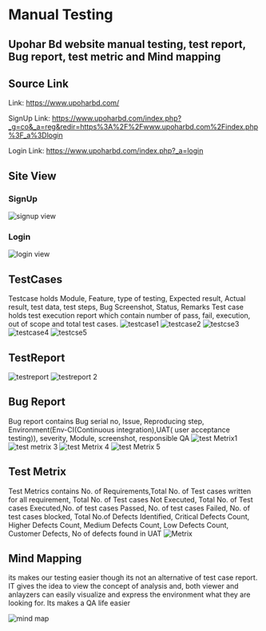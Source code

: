 
# Manual Testing
## Upohar Bd website manual testing, test report, Bug report, test metric and Mind mapping

## Source Link

Link: https://www.upoharbd.com/

SignUp Link: https://www.upoharbd.com/index.php?_g=co&_a=reg&redir=https%3A%2F%2Fwww.upoharbd.com%2Findex.php%3F_a%3Dlogin

Login Link: https://www.upoharbd.com/index.php?_a=login


## Site View
### SignUp 
![signup view](https://user-images.githubusercontent.com/45315685/206534131-890bd1c8-8a7a-41ab-8197-4243db6849f7.PNG)
### Login
![login view](https://user-images.githubusercontent.com/45315685/206534166-060d06b3-15bb-41f2-8972-32fb7caa4bf7.PNG)

## TestCases
Testcase holds Module, Feature, type of testing, Expected result, Actual result, test data, test steps, Bug Screenshot, Status, Remarks
Test case holds test execution report which contain number of pass, fail, execution, out of scope and total test cases.
![testcase1](https://user-images.githubusercontent.com/45315685/206534242-eeec31aa-9172-4207-bdef-a15459274fb8.PNG)
![testcase2](https://user-images.githubusercontent.com/45315685/206534363-2497238b-22b1-4e51-b3dd-4ca9d9c00711.PNG)
![testcse3](https://user-images.githubusercontent.com/45315685/206534408-2533d260-f832-4565-b47a-7331aea55cf1.PNG)
![testcase4](https://user-images.githubusercontent.com/45315685/206534462-f38eb989-9e75-4707-92de-c8696230bb13.PNG)
![testcse5](https://user-images.githubusercontent.com/45315685/206534494-fe2f26fa-874f-418a-b73f-13b626060001.PNG)

## TestReport

![testreport](https://user-images.githubusercontent.com/45315685/206536864-3f6bade8-584f-4f11-b962-01895698e9b3.PNG)
![testreport 2](https://user-images.githubusercontent.com/45315685/206537089-b8324eee-5c12-445d-8824-12a1177e25b6.PNG)

## Bug Report
Bug report contains Bug serial no, Issue, Reproducing step, Environment(Env-CI(Continuous integration),UAT( user acceptance testing)), severity, Module, screenshot, responsible QA
![test Metrix1](https://user-images.githubusercontent.com/45315685/206535836-7628c548-0726-466d-ac1a-caf34ae475bc.PNG)
![test metrix 3](https://user-images.githubusercontent.com/45315685/206535939-c3cc22da-f371-4d87-a0e0-84c63633a37c.PNG)
![test Metrix 4](https://user-images.githubusercontent.com/45315685/206535995-b51fc6df-b5ea-465e-b55c-080326fdf89c.PNG)
![test Metrix 5](https://user-images.githubusercontent.com/45315685/206536055-fe731ad4-b5b8-4bd6-ad86-6dfd74f3bd7e.PNG)
## Test Metrix
Test Metrics contains No. of Requirements,Total No. of Test cases written for all requirement, Total No. of Test cases Not Executed, Total No. of Test cases Executed,No. of test cases Passed, No. of test cases Failed, No. of test cases blocked, Total No.of Defects Identified, Critical Defects Count, Higher Defects Count, Medium Defects Count, Low Defects Count, Customer Defects, No of defects found in UAT
![Metrix](https://user-images.githubusercontent.com/45315685/206536191-0c1d2ceb-7c2b-44a3-a8cd-8fb681f89bcf.PNG)

## Mind Mapping
its makes our testing easier though its not an alternative of test case report. IT gives the idea to view the concept of analysis and, both viewer and anlayzers can easily visualize  and express the environment what they are looking for. Its makes a QA life easier 

![mind map](https://user-images.githubusercontent.com/45315685/206536451-794dd563-f3a6-4019-b32f-18417aa85b67.jpg)





